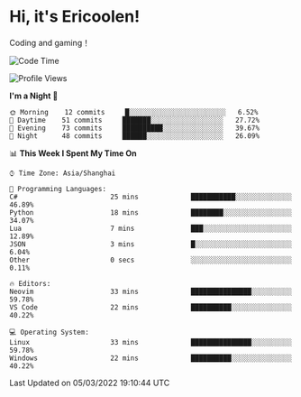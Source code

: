# Hi, it's Ericoolen!
Coding and gaming！

<!--START_SECTION:waka-->
![Code Time](http://img.shields.io/badge/Code%20Time-185%20hrs%2031%20mins-blue)

![Profile Views](http://img.shields.io/badge/Profile%20Views-2-blue)

**I'm a Night 🦉** 

```text
🌞 Morning    12 commits     █░░░░░░░░░░░░░░░░░░░░░░░░   6.52% 
🌆 Daytime    51 commits     ███████░░░░░░░░░░░░░░░░░░   27.72% 
🌃 Evening    73 commits     ██████████░░░░░░░░░░░░░░░   39.67% 
🌙 Night      48 commits     ██████░░░░░░░░░░░░░░░░░░░   26.09%

```


📊 **This Week I Spent My Time On** 

```text
⌚︎ Time Zone: Asia/Shanghai

💬 Programming Languages: 
C#                       25 mins             ███████████░░░░░░░░░░░░░░   46.89% 
Python                   18 mins             ████████░░░░░░░░░░░░░░░░░   34.07% 
Lua                      7 mins              ███░░░░░░░░░░░░░░░░░░░░░░   12.89% 
JSON                     3 mins              █░░░░░░░░░░░░░░░░░░░░░░░░   6.04% 
Other                    0 secs              ░░░░░░░░░░░░░░░░░░░░░░░░░   0.11%

🔥 Editors: 
Neovim                   33 mins             ███████████████░░░░░░░░░░   59.78% 
VS Code                  22 mins             ██████████░░░░░░░░░░░░░░░   40.22%

💻 Operating System: 
Linux                    33 mins             ███████████████░░░░░░░░░░   59.78% 
Windows                  22 mins             ██████████░░░░░░░░░░░░░░░   40.22%

```


 Last Updated on 05/03/2022 19:10:44 UTC
<!--END_SECTION:waka-->

